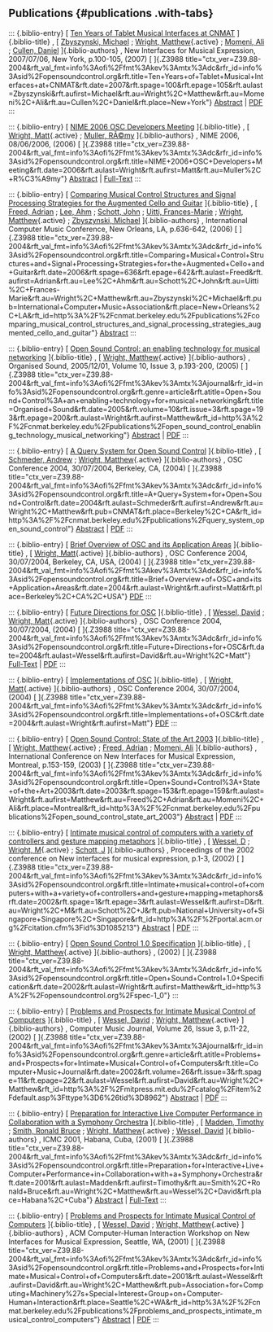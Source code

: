 ## Publications {#publications .with-tabs}

::: {.biblio-entry}
[ [Ten Years of Tablet Musical Interfaces at
CNMAT](publication/ten-years-tablet-musical-interfaces-cnmat)
]{.biblio-title} , [ [Zbyszynski,
Michael](publications/author/Zbyszynski) ; [Wright,
Matthew](publications/author/Wright){.active} ; [Momeni,
Ali](publications/author/Momeni) ; [Cullen,
Daniel](publications/author/Cullen) ]{.biblio-authors} , New Interfaces
for Musical Expression, 2007/07/06, New York, p.100-105, (2007) [
]{.Z3988
title="ctx_ver=Z39.88-2004&rft_val_fmt=info%3Aofi%2Ffmt%3Akev%3Amtx%3Adc&rfr_id=info%3Asid%2Fopensoundcontrol.org&rft.title=Ten+Years+of+Tablet+Musical+Interfaces+at+CNMAT&rft.date=2007&rft.spage=100&rft.epage=105&rft.aulast=Zbyszynski&rft.aufirst=Michael&rft.au=Wright%2C+Matthew&rft.au=Momeni%2C+Ali&rft.au=Cullen%2C+Daniel&rft.place=New+York"}
[Abstract](publication/ten-years-tablet-musical-interfaces-cnmat) \|
[PDF](files/Zbyszynski_NIME_CR02.pdf)
:::

::: {.biblio-entry}
[ [NIME 2006 OSC Developers
Meeting](publication/nime-2006-osc-developers-meeting) ]{.biblio-title}
, [ [Wright, Matt](publications/author/Wright){.active} ; [Muller,
RÃ©my](publications/author/Muller) ]{.biblio-authors} , NIME 2006,
08/06/2006, (2006) [ ]{.Z3988
title="ctx_ver=Z39.88-2004&rft_val_fmt=info%3Aofi%2Ffmt%3Akev%3Amtx%3Adc&rfr_id=info%3Asid%2Fopensoundcontrol.org&rft.title=NIME+2006+OSC+Developers+Meeting&rft.date=2006&rft.aulast=Wright&rft.aufirst=Matt&rft.au=Muller%2C+R%C3%A9my"}
[Abstract](publication/nime-2006-osc-developers-meeting) \|
[Full-Text](publication/nime-2006-osc-developers-meeting)
:::

::: {.biblio-entry}
[ [Comparing Musical Control Structures and Signal Processing Strategies
for the Augmented Cello and
Guitar](publication/comparing-musical-control-structures-and-signal-processing-strategies-augmented-cello-an)
]{.biblio-title} , [ [Freed, Adrian](publications/author/Freed) ; [Lee,
Ahm](publications/author/Lee) ; [Schott,
John](publications/author/Schott) ; [Uitti,
Frances-Marie](publications/author/Uitti) ; [Wright,
Matthew](publications/author/Wright){.active} ; [Zbyszynski,
Michael](publications/author/Zbyszynski) ]{.biblio-authors} ,
International Computer Music Conference, New Orleans, LA, p.636-642,
(2006) [ ]{.Z3988
title="ctx_ver=Z39.88-2004&rft_val_fmt=info%3Aofi%2Ffmt%3Akev%3Amtx%3Adc&rfr_id=info%3Asid%2Fopensoundcontrol.org&rft.title=Comparing+Musical+Control+Structures+and+Signal+Processing+Strategies+for+the+Augmented+Cello+and+Guitar&rft.date=2006&rft.spage=636&rft.epage=642&rft.aulast=Freed&rft.aufirst=Adrian&rft.au=Lee%2C+Ahm&rft.au=Schott%2C+John&rft.au=Uitti%2C+Frances-Marie&rft.au=Wright%2C+Matthew&rft.au=Zbyszynski%2C+Michael&rft.pub=International+Computer+Music+Association&rft.place=New+Orleans%2C+LA&rft_id=http%3A%2F%2Fcnmat.berkeley.edu%2Fpublications%2Fcomparing_musical_control_structures_and_signal_processing_strategies_augmented_cello_and_guitar"}
[Abstract](publication/comparing-musical-control-structures-and-signal-processing-strategies-augmented-cello-an)
:::

::: {.biblio-entry}
[ [Open Sound Control: an enabling technology for musical
networking](publication/open-sound-control-enabling-technology-musical-networking)
]{.biblio-title} , [ [Wright,
Matthew](publications/author/Wright){.active} ]{.biblio-authors} ,
Organised Sound, 2005/12/01, Volume 10, Issue 3, p.193-200, (2005) [
]{.Z3988
title="ctx_ver=Z39.88-2004&rft_val_fmt=info%3Aofi%2Ffmt%3Akev%3Amtx%3Ajournal&rfr_id=info%3Asid%2Fopensoundcontrol.org&rft.genre=article&rft.atitle=Open+Sound+Control%3A+an+enabling+technology+for+musical+networking&rft.title=Organised+Sound&rft.date=2005&rft.volume=10&rft.issue=3&rft.spage=193&rft.epage=200&rft.aulast=Wright&rft.aufirst=Matthew&rft_id=http%3A%2F%2Fcnmat.berkeley.edu%2Fpublications%2Fopen_sound_control_enabling_technology_musical_networking"}
[Abstract](publication/open-sound-control-enabling-technology-musical-networking)
\| [PDF](files/S1355771805000932a.pdf)
:::

::: {.biblio-entry}
[ [A Query System for Open Sound
Control](publication/query-system-open-sound-control) ]{.biblio-title} ,
[ [Schmeder, Andrew](publications/author/Schmeder) ; [Wright,
Matthew](publications/author/Wright){.active} ]{.biblio-authors} , OSC
Conference 2004, 30/07/2004, Berkeley, CA, (2004) [ ]{.Z3988
title="ctx_ver=Z39.88-2004&rft_val_fmt=info%3Aofi%2Ffmt%3Akev%3Amtx%3Adc&rfr_id=info%3Asid%2Fopensoundcontrol.org&rft.title=A+Query+System+for+Open+Sound+Control&rft.date=2004&rft.aulast=Schmeder&rft.aufirst=Andrew&rft.au=Wright%2C+Matthew&rft.pub=CNMAT&rft.place=Berkeley%2C+CA&rft_id=http%3A%2F%2Fcnmat.berkeley.edu%2Fpublications%2Fquery_system_open_sound_control"}
[Abstract](publication/query-system-open-sound-control) \|
[PDF](files/osc-query-system.pdf)
:::

::: {.biblio-entry}
[ [Brief Overview of OSC and its Application
Areas](publication/brief-overview-osc-and-its-application-areas)
]{.biblio-title} , [ [Wright, Matt](publications/author/Wright){.active}
]{.biblio-authors} , OSC Conference 2004, 30/07/2004, Berkeley, CA, USA,
(2004) [ ]{.Z3988
title="ctx_ver=Z39.88-2004&rft_val_fmt=info%3Aofi%2Ffmt%3Akev%3Amtx%3Adc&rfr_id=info%3Asid%2Fopensoundcontrol.org&rft.title=Brief+Overview+of+OSC+and+its+Application+Areas&rft.date=2004&rft.aulast=Wright&rft.aufirst=Matt&rft.place=Berkeley%2C+CA%2C+USA"}
[PDF](files/wright-welcome.pdf)
:::

::: {.biblio-entry}
[ [Future Directions for OSC](publication/future-directions-osc)
]{.biblio-title} , [ [Wessel, David](publications/author/Wessel) ;
[Wright, Matt](publications/author/Wright){.active} ]{.biblio-authors} ,
OSC Conference 2004, 30/07/2004, (2004) [ ]{.Z3988
title="ctx_ver=Z39.88-2004&rft_val_fmt=info%3Aofi%2Ffmt%3Akev%3Amtx%3Adc&rfr_id=info%3Asid%2Fopensoundcontrol.org&rft.title=Future+Directions+for+OSC&rft.date=2004&rft.aulast=Wessel&rft.aufirst=David&rft.au=Wright%2C+Matt"}
[Full-Text](publication/future-directions-osc) \|
[PDF](files/wright-future.pdf)
:::

::: {.biblio-entry}
[ [Implementations of OSC](publication/implementations-osc)
]{.biblio-title} , [ [Wright, Matt](publications/author/Wright){.active}
]{.biblio-authors} , OSC Conference 2004, 30/07/2004, (2004) [ ]{.Z3988
title="ctx_ver=Z39.88-2004&rft_val_fmt=info%3Aofi%2Ffmt%3Akev%3Amtx%3Adc&rfr_id=info%3Asid%2Fopensoundcontrol.org&rft.title=Implementations+of+OSC&rft.date=2004&rft.aulast=Wright&rft.aufirst=Matt"}
[PDF](files/wright-implementations.pdf)
:::

::: {.biblio-entry}
[ [Open Sound Control: State of the Art
2003](publication/open-sound-control-state-art-2003) ]{.biblio-title} ,
[ [Wright, Matthew](publications/author/Wright){.active} ; [Freed,
Adrian](publications/author/Freed) ; [Momeni,
Ali](publications/author/Momeni) ]{.biblio-authors} , International
Conference on New Interfaces for Musical Expression, Montreal,
p.153-159, (2003) [ ]{.Z3988
title="ctx_ver=Z39.88-2004&rft_val_fmt=info%3Aofi%2Ffmt%3Akev%3Amtx%3Adc&rfr_id=info%3Asid%2Fopensoundcontrol.org&rft.title=Open+Sound+Control%3A+State+of+the+Art+2003&rft.date=2003&rft.spage=153&rft.epage=159&rft.aulast=Wright&rft.aufirst=Matthew&rft.au=Freed%2C+Adrian&rft.au=Momeni%2C+Ali&rft.place=Montreal&rft_id=http%3A%2F%2Fcnmat.berkeley.edu%2Fpublications%2Fopen_sound_control_state_art_2003"}
[Abstract](publication/open-sound-control-state-art-2003) \|
[PDF](files/Open+Sound+Control-state+of+the+art.pdf)
:::

::: {.biblio-entry}
[ [Intimate musical control of computers with a variety of controllers
and gesture mapping
metaphors](publication/intimate-musical-control-computers-variety-controllers-and-gesture-mapping-metaphors)
]{.biblio-title} , [ [Wessel, D](publications/author/Wessel) ; [Wright,
M](publications/author/Wright){.active} ; [Schott,
J](publications/author/Schott) ]{.biblio-authors} , Proceedings of the
2002 conference on New interfaces for musical expression, p.1-3, (2002)
[ ]{.Z3988
title="ctx_ver=Z39.88-2004&rft_val_fmt=info%3Aofi%2Ffmt%3Akev%3Amtx%3Adc&rfr_id=info%3Asid%2Fopensoundcontrol.org&rft.title=Intimate+musical+control+of+computers+with+a+variety+of+controllers+and+gesture+mapping+metaphors&rft.date=2002&rft.spage=1&rft.epage=3&rft.aulast=Wessel&rft.aufirst=D&rft.au=Wright%2C+M&rft.au=Schott%2C+J&rft.pub=National+University+of+Singapore+Singapore%2C+Singapore&rft_id=http%3A%2F%2Fportal.acm.org%2Fcitation.cfm%3Fid%3D1085213"}
[Abstract](publication/intimate-musical-control-computers-variety-controllers-and-gesture-mapping-metaphors)
\| [PDF](files/NIME02WesselWrightSchottDmo.pdf)
:::

::: {.biblio-entry}
[ [Open Sound Control 1.0
Specification](publication/open-sound-control-1-0-specification)
]{.biblio-title} , [ [Wright,
Matthew](publications/author/Wright){.active} ]{.biblio-authors} ,
(2002) [ ]{.Z3988
title="ctx_ver=Z39.88-2004&rft_val_fmt=info%3Aofi%2Ffmt%3Akev%3Amtx%3Adc&rfr_id=info%3Asid%2Fopensoundcontrol.org&rft.title=Open+Sound+Control+1.0+Specification&rft.date=2002&rft.aulast=Wright&rft.aufirst=Matthew&rft_id=http%3A%2F%2Fopensoundcontrol.org%2Fspec-1_0"}
:::

::: {.biblio-entry}
[ [Problems and Prospects for Intimate Musical Control of
Computers](publication/problems-and-prospects-intimate-musical-control-computers-0)
]{.biblio-title} , [ [Wessel, David](publications/author/Wessel) ;
[Wright, Matthew](publications/author/Wright){.active}
]{.biblio-authors} , Computer Music Journal, Volume 26, Issue 3,
p.11-22, (2002) [ ]{.Z3988
title="ctx_ver=Z39.88-2004&rft_val_fmt=info%3Aofi%2Ffmt%3Akev%3Amtx%3Ajournal&rfr_id=info%3Asid%2Fopensoundcontrol.org&rft.genre=article&rft.atitle=Problems+and+Prospects+for+Intimate+Musical+Control+of+Computers&rft.title=Computer+Music+Journal&rft.date=2002&rft.volume=26&rft.issue=3&rft.spage=11&rft.epage=22&rft.aulast=Wessel&rft.aufirst=David&rft.au=Wright%2C+Matthew&rft_id=http%3A%2F%2Fmitpress.mit.edu%2Fcatalog%2Fitem%2Fdefault.asp%3Fttype%3D6%26tid%3D8962"}
[Abstract](publication/problems-and-prospects-intimate-musical-control-computers-0)
\| [PDF](files/p1-wessel_0.pdf)
:::

::: {.biblio-entry}
[ [Preparation for Interactive Live Computer Performance in
Collaboration with a Symphony
Orchestra](publication/preparation-interactive-live-computer-performance-collaboration-symphony-orchestra)
]{.biblio-title} , [ [Madden, Timothy](publications/author/Madden) ;
[Smith, Ronald Bruce](publications/author/Smith) ; [Wright,
Matthew](publications/author/Wright){.active} ; [Wessel,
David](publications/author/Wessel) ]{.biblio-authors} , ICMC 2001,
Habana, Cuba, (2001) [ ]{.Z3988
title="ctx_ver=Z39.88-2004&rft_val_fmt=info%3Aofi%2Ffmt%3Akev%3Amtx%3Adc&rfr_id=info%3Asid%2Fopensoundcontrol.org&rft.title=Preparation+for+Interactive+Live+Computer+Performance+in+Collaboration+with+a+Symphony+Orchestra&rft.date=2001&rft.aulast=Madden&rft.aufirst=Timothy&rft.au=Smith%2C+Ronald+Bruce&rft.au=Wright%2C+Matthew&rft.au=Wessel%2C+David&rft.place=Habana%2C+Cuba"}
[Abstract](publication/preparation-interactive-live-computer-performance-collaboration-symphony-orchestra)
\|
[Full-Text](publication/preparation-interactive-live-computer-performance-collaboration-symphony-orchestra)
:::

::: {.biblio-entry}
[ [Problems and Prospects for Intimate Musical Control of
Computers](publication/problems-and-prospects-intimate-musical-control-computers)
]{.biblio-title} , [ [Wessel, David](publications/author/Wessel) ;
[Wright, Matthew](publications/author/Wright){.active}
]{.biblio-authors} , ACM Computer-Human Interaction Workshop on New
Interfaces for Musical Expression, Seattle, WA, (2001) [ ]{.Z3988
title="ctx_ver=Z39.88-2004&rft_val_fmt=info%3Aofi%2Ffmt%3Akev%3Amtx%3Adc&rfr_id=info%3Asid%2Fopensoundcontrol.org&rft.title=Problems+and+Prospects+for+Intimate+Musical+Control+of+Computers&rft.date=2001&rft.aulast=Wessel&rft.aufirst=David&rft.au=Wright%2C+Matthew&rft.pub=Association+for+Computing+Machinery%27s+Special+Interest+Group+on+Computer-Human+Interaction&rft.place=Seattle%2C+WA&rft_id=http%3A%2F%2Fcnmat.berkeley.edu%2Fpublications%2Fproblems_and_prospects_intimate_musical_control_computers"}
[Abstract](publication/problems-and-prospects-intimate-musical-control-computers)
\| [PDF](files/p1-wessel-1.pdf)
:::
